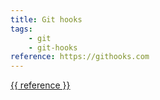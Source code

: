 ```yaml
---
title: Git hooks
tags:
    - git
    - git-hooks
reference: https://githooks.com
---
```

<a href="{{ reference }}">{{ reference }}</a>
